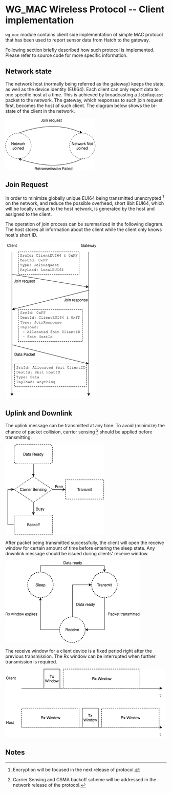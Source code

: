 # WG_MAC Wireless Protocol -- Client implementation

`wg_mac` module contains client side implementation of simple MAC protocol that has been
used to report sensor data from Hatch to the gateway. 

Following section briefly described how such protocol is implemented. Please refer to 
source code for more specific information.

Network state
--------------------
The network host (normally being referred as the gateway) keeps the state, as well as the device 
identity (EUI64). Each client can only report data to one specific host at a time. This is achieved
by broadcasting a `JoinRequest` packet to the network. The gateway, which responses to such join request
first, becomes the host of such client. The diagram below shows the bi-state of the client in the network.

![network_state](../../resources/wg_mac_state_diagram.png)

Join Request
-------------
In order to minimize globally unique EUI64 being transmitted unencrypted [^1] on the network, 
and reduce the possible overhead, short 8bit EUI64, which will be locally unique to the host network, 
is generated by the host and assigned to the client. 

The operation of join process can be summarized in the following diagram. The host stores all information about
the client while the client only knows host's short ID.

![join_request](../../resources/join_request.png)

Uplink and Downlink
--------------
The uplink message can be transmitted at any time. To avoid (minimize) the chance of packet collision, 
carrier sensing [^2] should be applied before transmitting. 

![carrier_sensing](../../resources/carrier_sensing.png)

After packet being transmitted successfully, the client will open the receive window for certain amount of time
before entering the sleep state. Any downlink message should be issued during clients' receive window. 

![transceiver_state](../../resources/transceiver_state.png)

The receive window for a client device is a fixed period right after the previous transmission. The Rx window
can be interrupted when further transmission is required.

![receive_window](../../resources/receive_window.png)

Notes
-----
[^1]: Encryption will be focused in the next release of protocol. 

[^2]: Carrier Sensing and CSMA backoff scheme will be addressed in the network release of the protocol.
